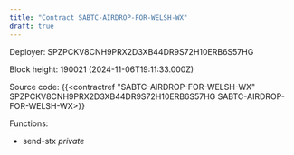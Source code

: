 ```yaml
---
title: "Contract SABTC-AIRDROP-FOR-WELSH-WX"
draft: true
---
```

Deployer: SPZPCKV8CNH9PRX2D3XB44DR9S72H10ERB6S57HG


 



Block height: 190021 (2024-11-06T19:11:33.000Z)

Source code: {{<contractref "SABTC-AIRDROP-FOR-WELSH-WX" SPZPCKV8CNH9PRX2D3XB44DR9S72H10ERB6S57HG SABTC-AIRDROP-FOR-WELSH-WX>}}

Functions:

* send-stx _private_
